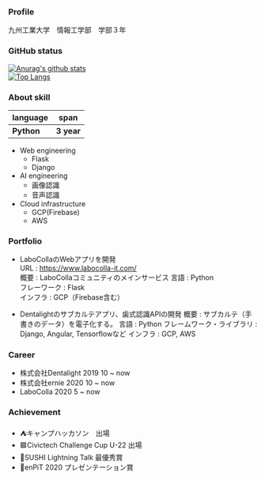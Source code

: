 ### Profile
九州工業大学　情報工学部　学部３年

### GitHub status
[![Anurag's github stats](https://github-readme-stats.vercel.app/api?username=IAMKOTARO)](https://github.com/anuraghazra/github-readme-stats)  
[![Top Langs](https://github-readme-stats.vercel.app/api/top-langs/?username=IAMKOTARO&layout=compact)](https://github.com/anuraghazra/github-readme-stats)

### About skill
|  language  |  span  |
| :---- | :----: |
|**Python**  |  **3 year**  |

- Web engineering
  - Flask
  - Django
- AI engineering
  - 画像認識
  - 音声認識
- Cloud infrastructure
  - GCP(Firebase)
  - AWS

### Portfolio
- LaboCollaのWebアプリを開発  
URL : https://www.labocolla-it.com/  
概要 : LaboCollaコミュニティのメインサービス
言語 : Python  
フレーワーク : Flask  
インフラ : GCP（Firebase含む）  
      
- Dentalightのサブカルテアプリ、歯式認識APIの開発
概要 : サブカルテ（手書きのデータ）を電子化する。
言語 : Python
フレームワーク・ライブラリ : Django, Angular, Tensorflowなど
インフラ : GCP, AWS

### Career
- 株式会社Dentalight 2019 10 ~ now 
- 株式会社ernie  2020 10 ~ now
- LaboColla 2020 5 ~ now

### Achievement
- ⛺️キャンプハッカソン　出場
- 🟩Civictech Challenge Cup U-22 出場
- 🍣SUSHI Lightning Talk 最優秀賞
- 🏫enPiT 2020 プレゼンテーション賞
